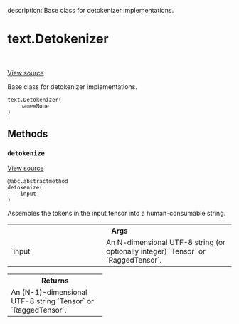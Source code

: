 description: Base class for detokenizer implementations.

<div itemscope itemtype="http://developers.google.com/ReferenceObject">
<meta itemprop="name" content="text.Detokenizer" />
<meta itemprop="path" content="Stable" />
<meta itemprop="property" content="__init__"/>
<meta itemprop="property" content="detokenize"/>
</div>

# text.Detokenizer

<!-- Insert buttons and diff -->

<table class="tfo-notebook-buttons tfo-api nocontent" align="left">

</table>

<a target="_blank" href="https://github.com/tensorflow/text/tree/master/tensorflow_text/python/ops/tokenization.py">View
source</a>

Base class for detokenizer implementations.

<pre class="devsite-click-to-copy prettyprint lang-py tfo-signature-link">
<code>text.Detokenizer(
    name=None
)
</code></pre>

<!-- Placeholder for "Used in" -->

## Methods

<h3 id="detokenize"><code>detokenize</code></h3>

<a target="_blank" href="https://github.com/tensorflow/text/tree/master/tensorflow_text/python/ops/tokenization.py">View
source</a>

<pre class="devsite-click-to-copy prettyprint lang-py tfo-signature-link">
<code>@abc.abstractmethod</code>
<code>detokenize(
    input
)
</code></pre>

Assembles the tokens in the input tensor into a human-consumable string.

<!-- Tabular view -->
 <table class="responsive fixed orange">
<colgroup><col width="214px"><col></colgroup>
<tr><th colspan="2">Args</th></tr>

<tr>
<td>
`input`
</td>
<td>
An N-dimensional UTF-8 string (or optionally integer) `Tensor` or
`RaggedTensor`.
</td>
</tr>
</table>

<!-- Tabular view -->
 <table class="responsive fixed orange">
<colgroup><col width="214px"><col></colgroup>
<tr><th colspan="2">Returns</th></tr>
<tr class="alt">
<td colspan="2">
An (N-1)-dimensional UTF-8 string `Tensor` or `RaggedTensor`.
</td>
</tr>

</table>
